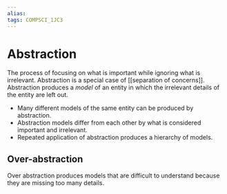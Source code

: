 ```yaml
---
alias:
tags: COMPSCI_1JC3
---
```

# Abstraction
The process of focusing on what is important while ignoring what is irrelevant. Abstraction is a special case of [[separation of concerns]]. Abstraction produces a *model* of an entity in which the irrelevant details of the entity are left out.
- Many different models of the same entity can be produced by abstraction.
- Abstraction models differ from each other by what is considered important and irrelevant.
- Repeated application of abstraction produces a hierarchy of models.

## Over-abstraction
Over abstraction produces models that are difficult to understand because they are missing too many details. 